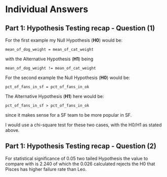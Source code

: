 # Individual Answers

## Part 1: Hypothesis Testing recap - Question (1)

For the first example my Null Hypothesis (**H0**) would be:
```
mean_of_dog_weight = mean_of_cat_weight
```


with the Alternative Hypothesis (**H1**) being
```
mean_of_dog_weight != mean_of_cat_weight
```


For the second example the Null Hypothesis (**H0**) would be:
```
pct_of_fans_in_sf = pct_of_fans_in_ok
```

The Alternative Hypothesis (**H1**) here would be:
```
pct_of_fans_in_sf > pct_of_fans_in_ok
```

since it makes sense for a SF team to be more popular in SF.

I would use a chi-square test for these two cases, with the H0/H1 as stated
above.

## Part 1: Hypothesis Testing recap - Question (2)

For statistical significance of 0.05 two tailed Hypothesis the value to
compare with is 2.240 of which the 0.026 calculated rejects the H0 that Pisces
has higher failure rate than Leo.
